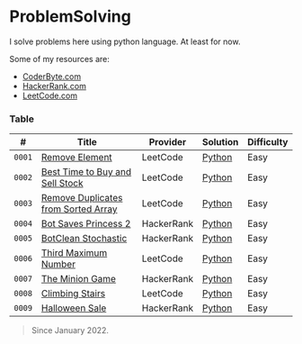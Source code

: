 # ProblemSolving

I solve problems here using python language. At least for now.

Some of my resources are:

- [CoderByte.com](#coderbyte)
- [HackerRank.com](#hackerrank)
- [LeetCode.com](#leetcode)

### Table

| #      | Title                                                                                                     | Provider   | Solution                                                                                                    | Difficulty |
| ------ | --------------------------------------------------------------------------------------------------------- | ---------- | ----------------------------------------------------------------------------------------------------------- | ---------- |
| `0001` | [Remove Element](https://leetcode.com/problems/remove-element/)                                           | LeetCode   | [Python](https://github.com/ErfanNaseriMovahed/ProblemSolving/blob/main/LeetCode/RemoveElement/Solution.py) | Easy       |
| `0002` | [Best Time to Buy and Sell Stock](https://leetcode.com/problems/best-time-to-buy-and-sell-stock/)         | LeetCode   | [Python](LeetCode/BestTimeToBuyAndSellStock/solution.py)                                                    | Easy       |
| `0003` | [Remove Duplicates from Sorted Array](https://leetcode.com/problems/remove-duplicates-from-sorted-array/) | LeetCode   | [Python](LeetCode/RemoveDuplicatesFromSortedArray/Solution.py)                                              | Easy       |
| `0004` | [Bot Saves Princess 2](https://www.hackerrank.com/challenges/saveprincess2)                               | HackerRank | [Python](HackerRank/ArtificialIntelligence/BotSavesPrincess2/Solution.py)                                   | Easy       |
| `0005` | [BotClean Stochastic](https://www.hackerrank.com/challenges/botcleanr)                                    | HackerRank | [Python](HackerRank/ArtificialIntelligence/BotCleanStochastic/Solution.py)                                  | Easy       |
| `0006` | [Third Maximum Number](https://leetcode.com/problems/third-maximum-number/)                               | LeetCode   | [Python](LeetCode/ThirdMaximumNumber/Solution.py)                                                           | Easy       |
| `0007` | [The Minion Game](https://www.hackerrank.com/challenges/the-minion-game/)                                 | HackerRank | [Python](HackerRank/Python/TheMinionGame/Solution.py)                                                       | Easy       |
| `0008` | [Climbing Stairs](https://leetcode.com/problems/climbing-stairs)                                          | LeetCode   | [Python](LeetCode/ClimbingStairs/Solution.py)                                                               | Easy       |
| `0009` | [Halloween Sale](https://www.hackerrank.com/challenges/halloween-sale/)                                   | HackerRank | [Python](HackerRank/Algorithms/HalloweenSale/Solution.py)                                                   | Easy       |

> Since January 2022.
